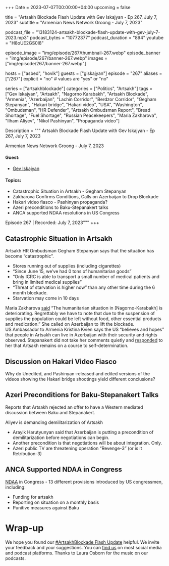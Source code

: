 +++
Date = 2023-07-07T00:00:00+04:00
upcoming = false

title = "Artsakh Blockade Flash Update with Gev Iskajyan - Ep 267, July 7, 2023"
subtitle = "Armenian News Network Groong - July 7, 2023"

podcast_file = "13183124-artsakh-blockade-flash-update-with-gev-july-7-2023.mp3"
podcast_bytes = "10772377"
podcast_duration = "894"
youtube = "H8oUE2GS0I8"

episode_image = "img/episode/267/thumbnail-267.webp"
episode_banner = "img/episode/267/banner-267.webp"
images = ["img/episode/267/banner-267.webp"]

hosts = ["asbed", "hovik"]
guests = ["giskajyan"]
episode = "267"
aliases = ["/267"]
explicit = "no" # values are "yes" or "no"


series = ["artsakhblockade"]
categories = ["Politics", "Artsakh"]
tags = ["Gev Iskajyan", "Artsakh", "Nagorno Karabakh", "Artsakh Blockade", "Armenia", "Azerbaijan", "Lachin Corridor", "Berdzor Corridor", "Gegham Stepanyan", "Hakari bridge", "Hakari video", "USA", "Washington", "Ombudsman", "HR Defender", "Artsakh Ombudsman Report", "Bread Shortage", "Fuel Shortage", "Russian Peacekeepers", "Maria Zakharova", "Ilham Aliyev", "Nikol Pashinyan", "Propaganda video"]

Description = """
Artsakh Blockade Flash Update with Gev Iskajyan - Ep 267, July 7, 2023

Armenian News Network Groong - July 7, 2023

#### Guest: 
* [Gev Iskajyan](/guest/giskajyan)

#### Topics:
* Catastrophic Situation in Artsakh - Gegham Stepanyan
* Zakharova Confirms Conditions, Calls on Azerbaijan to Drop Blockade
* Hakari video fiasco - Pashinyan propaganda?
* Azeri preconditions to Baku-Stepanakert talks
* ANCA supported NDAA resolutions in US Congress

Episode 267 | Recorded: July 7, 2023"""
+++

## Catastrophic Situation in Artsakh

Artsakh HR Ombudsman Gegham Stepanyan says that the situation has become “catastrophic”. 

* Stores running out of supplies (including cigarettes)
* “Since June 15, we’ve had 0 tons of humanitarian goods”
* “Only ICRC is able to transport a small number of medical patients and bring in limited medical supplies”
* “Threat of starvation is higher now” than any other time during the 6 month blockade.
* Starvation may come in 10 days


Maria Zakharova [said](https://armenpress.am/eng/news/1114829.html) “The humanitarian situation in [Nagorno-Karabakh] is deteriorating. Regrettably we have to note that due to the suspension of supplies the population could be left without food, other essential products and medication.” She called on Azerbaijan to lift the blockade.
\
US Ambassador to Armenia Kristina Kvien says the US “believes and hopes” that people in Artsakh can live in Azerbaijan with their security and rights observed. Stepanakert did not take her comments quietly and [responded](https://www.azatutyun.am/a/32490708.html) to her that Artsakh remains on a course to self-determination.


## Discussion on Hakari Video Fiasco

Why do Unedited, and Pashinyan-released and edited versions of the videos showing the Hakari bridge shootings yield different conclusions?


## Azeri Preconditions for Baku-Stepanakert Talks

Reports that Artsakh rejected an offer to have a Western mediated discussion between Baku and Stepanakert.

Aliyev is demanding demilitarization of Artsakh
* Arayik Harutyunyan said that Azerbaijan is putting a precondition of demilitarization before negotiations can begin.
* Another precondition is that negotiations will be about integration. Only.
* Azeri public TV are threatening operation “Revenge-3” (or is it Retribution-3)


## ANCA Supported NDAA in Congress

[NDAA](https://armenianweekly.com/2023/07/01/anca-backs-ndaa-amendments-to-save-artsakh-and-sanction-azerbaijan/) in Congress - 13 different provisions introduced by US congressmen, including:
* Funding for artsakh
* Reporting on situation on a monthly basis
* Punitive measures against Baku


# Wrap-up

We hope you found our [#ArtsakhBlockade Flash Update](https://podcasts.groong.org/) helpful. We invite your feedback and your suggestions. You can [find us](https://linktr.ee/groong) on most social media and podcast platforms. Thanks to Laura Osborn for the music on our podcasts.
